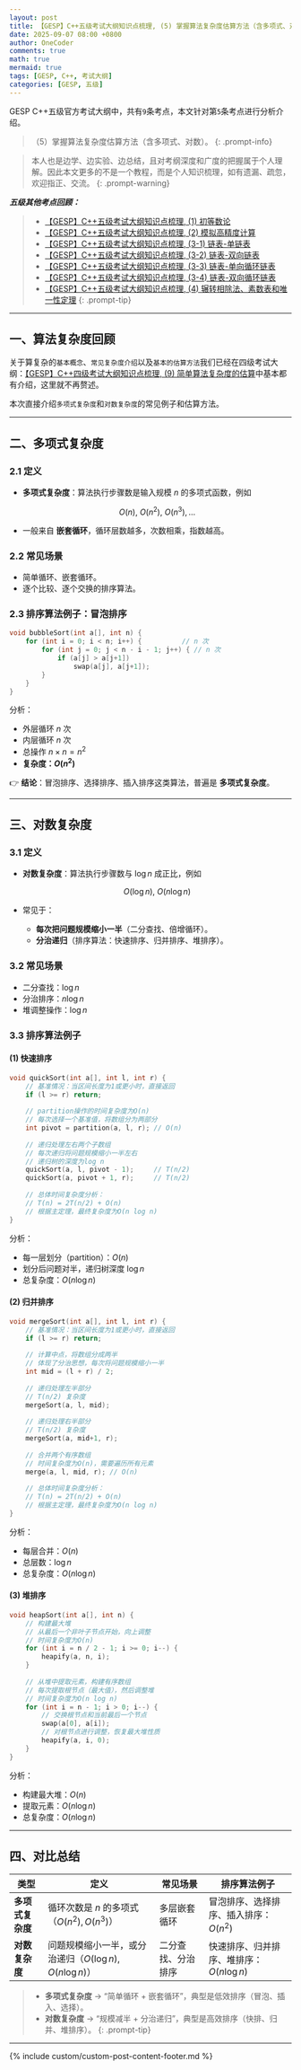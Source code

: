 ```yaml
---
layout: post
title: 【GESP】C++五级考试大纲知识点梳理, (5) 掌握算法复杂度估算方法（含多项式、对数）
date: 2025-09-07 08:00 +0800
author: OneCoder
comments: true
math: true
mermaid: true
tags: [GESP, C++, 考试大纲]
categories: [GESP, 五级]
---
```

GESP C++五级官方考试大纲中，共有`9`条考点，本文针对第`5`条考点进行分析介绍。
> （5）掌握算法复杂度估算方法（含多项式、对数）。
{: .prompt-info}

> 本人也是边学、边实验、边总结，且对考纲深度和广度的把握属于个人理解。因此本文更多的不是一个教程，而是个人知识梳理，如有遗漏、疏忽，欢迎指正、交流。
{: .prompt-warning}

***五级其他考点回顾：***

> * [【GESP】C++五级考试大纲知识点梳理, (1) 初等数论](https://www.coderli.com/gesp-5-exam-syllabus-elementary-number-theory/)
> * [【GESP】C++五级考试大纲知识点梳理, (2) 模拟高精度计算](https://www.coderli.com/gesp-5-exam-syllabus-simulate-high-precision-arithmetic/)
> * [【GESP】C++五级考试大纲知识点梳理, (3-1) 链表-单链表](https://www.coderli.com/gesp-5-exam-syllabus-linked-list-1-singly/)
> * [【GESP】C++五级考试大纲知识点梳理, (3-2) 链表-双向链表](https://www.coderli.com/gesp-5-exam-syllabus-linked-list-2-double/)
> * [【GESP】C++五级考试大纲知识点梳理, (3-3) 链表-单向循环链表](https://www.coderli.com/gesp-5-exam-syllabus-3-linked-list-3-singly-circle/)
> * [【GESP】C++五级考试大纲知识点梳理, (3-4) 链表-双向循环链表](https://www.coderli.com/gesp-5-exam-syllabus-3-linked-list-4-double-circle/)
> * [【GESP】C++五级考试大纲知识点梳理, (4) 辗转相除法、素数表和唯一性定理](https://www.coderli.com/gesp-5-exam-syllabus-4-three-theorem-and-algorithm/)
{: .prompt-tip}

<!--more-->

---

## 一、算法复杂度回顾

关于算复杂的`基本概念`、`常见复杂度介绍`以及`基本的估算方法`我们已经在四级考试大纲：[【GESP】C++四级考试大纲知识点梳理, (9) 简单算法复杂度的估算](https://www.coderli.com/gesp-4-exam-syllabus-estimation-of-algorithm-time-complexity/)中基本都有介绍，这里就不再赘述。

本次直接介绍`多项式复杂度`和`对数复杂度`的常见例子和估算方法。

---

## 二、多项式复杂度

### 2.1 定义

* **多项式复杂度**：算法执行步骤数是输入规模 $n$ 的多项式函数，例如

  $$
  O(n),\ O(n^2),\ O(n^3),\dots
  $$
* 一般来自 **嵌套循环**，循环层数越多，次数相乘，指数越高。

### 2.2 常见场景

* 简单循环、嵌套循环。
* 逐个比较、逐个交换的排序算法。

### 2.3 排序算法例子：冒泡排序

```cpp
void bubbleSort(int a[], int n) {
    for (int i = 0; i < n; i++) {          // n 次
        for (int j = 0; j < n - i - 1; j++) { // n 次
            if (a[j] > a[j+1])
                swap(a[j], a[j+1]);
        }
    }
}
```

分析：

* 外层循环 $n$ 次
* 内层循环 $n$ 次
* 总操作 $n \times n = n^2$
* **复杂度：$O(n^2)$**

👉 **结论**：冒泡排序、选择排序、插入排序这类算法，普遍是 **多项式复杂度**。

---

## 三、对数复杂度

### 3.1 定义

* **对数复杂度**：算法执行步骤数与 $\log n$ 成正比，例如

  $$
  O(\log n),\ O(n \log n)
  $$
* 常见于：

  * **每次把问题规模缩小一半**（二分查找、倍增循环）。
  * **分治递归**（排序算法：快速排序、归并排序、堆排序）。

### 3.2 常见场景

* 二分查找：$\log n$
* 分治排序：$n \log n$
* 堆调整操作：$\log n$

### 3.3 排序算法例子

#### (1) 快速排序

```cpp
void quickSort(int a[], int l, int r) {
    // 基准情况：当区间长度为1或更小时，直接返回
    if (l >= r) return;
    
    // partition操作的时间复杂度为O(n)
    // 每次选择一个基准值，将数组分为两部分
    int pivot = partition(a, l, r); // O(n)
    
    // 递归处理左右两个子数组
    // 每次递归将问题规模缩小一半左右
    // 递归树的深度为log n
    quickSort(a, l, pivot - 1);     // T(n/2)
    quickSort(a, pivot + 1, r);     // T(n/2)
    
    // 总体时间复杂度分析：
    // T(n) = 2T(n/2) + O(n)
    // 根据主定理，最终复杂度为O(n log n)
}
```

分析：

* 每一层划分（partition）：$O(n)$
* 划分后问题对半，递归树深度 $\log n$
* 总复杂度：$O(n \log n)$

#### (2) 归并排序

```cpp
void mergeSort(int a[], int l, int r) {
    // 基准情况：当区间长度为1或更小时，直接返回
    if (l >= r) return;
    
    // 计算中点，将数组分成两半
    // 体现了分治思想，每次将问题规模缩小一半
    int mid = (l + r) / 2;
    
    // 递归处理左半部分
    // T(n/2) 复杂度
    mergeSort(a, l, mid);
    
    // 递归处理右半部分
    // T(n/2) 复杂度
    mergeSort(a, mid+1, r);
    
    // 合并两个有序数组
    // 时间复杂度为O(n)，需要遍历所有元素
    merge(a, l, mid, r); // O(n)
    
    // 总体时间复杂度分析：
    // T(n) = 2T(n/2) + O(n)
    // 根据主定理，最终复杂度为O(n log n)
}
```

分析：

* 每层合并：$O(n)$
* 总层数：$\log n$
* 总复杂度：$O(n \log n)$

#### (3) 堆排序

```cpp
void heapSort(int a[], int n) {
    // 构建最大堆
    // 从最后一个非叶子节点开始，向上调整
    // 时间复杂度为O(n)
    for (int i = n / 2 - 1; i >= 0; i--) {
        heapify(a, n, i);
    }
    
    // 从堆中提取元素，构建有序数组
    // 每次提取根节点（最大值），然后调整堆
    // 时间复杂度为O(n log n)
    for (int i = n - 1; i > 0; i--) {
        // 交换根节点和当前最后一个节点
        swap(a[0], a[i]);
        // 对根节点进行调整，恢复最大堆性质
        heapify(a, i, 0);
    }
}
```

分析：

* 构建最大堆：$O(n)$
* 提取元素：$O(n \log n)$
* 总复杂度：$O(n \log n)$

---

## 四、对比总结

| 类型         | 定义                                         | 常见场景      | 排序算法例子                        |
| ---------- | ------------------------------------------ | --------- | ----------------------------- |
| **多项式复杂度** | 循环次数是 $n$ 的多项式（$O(n^2), O(n^3)$）       | 多层嵌套循环    | 冒泡排序、选择排序、插入排序：$O(n^2)$     |
| **对数复杂度**  | 问题规模缩小一半，或分治递归（$O(\log n), O(n \log n)$） | 二分查找、分治排序 | 快速排序、归并排序、堆排序：$O(n \log n)$ |

> * **多项式复杂度** → “简单循环 + 嵌套循环”，典型是低效排序（冒泡、插入、选择）。
> * **对数复杂度** → “规模减半 + 分治递归”，典型是高效排序（快排、归并、堆排序）。
{: .prompt-tip}

---
{% include custom/custom-post-content-footer.md %}

